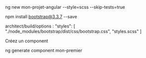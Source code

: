 ng new mon-projet-angular --style=scss --skip-tests=true

npm install bootstrap@3.3.7 --save 



architect/build/options :
"styles": [
    "./node_modules/bootstrap/dist/css/bootstrap.css",
    "styles.scss"
]


Créez un component

ng generate component mon-premier 

